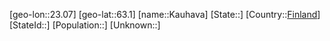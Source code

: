 ﻿---
location: [63.1,23.07]
type: City
tags:
- geo/City


SpocWebEntityId: 31355
isDeleted: false
confidential: public

---
[geo-lon::23.07]
[geo-lat::63.1]
[name::Kauhava]
[State::]
[Country::[Finland](geo/Continent/Europe/Finland.md)]
[StateId::]
[Population::]
[Unknown::]

